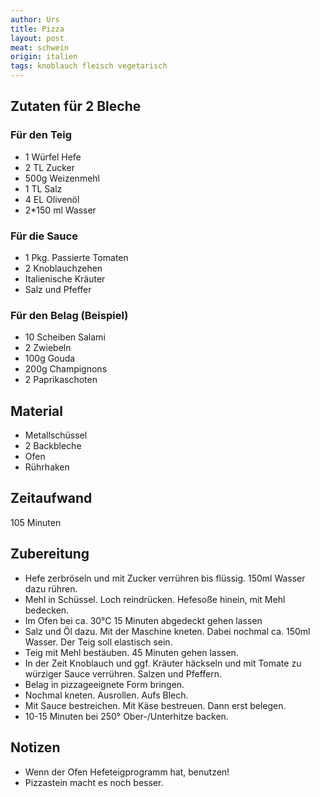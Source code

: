```yaml
---
author: Urs
title: Pizza
layout: post
meat: schwein
origin: italien
tags: knoblauch fleisch vegetarisch
---
```

## Zutaten für 2 Bleche
### Für den Teig
 * 1 Würfel Hefe
 * 2 TL Zucker
 * 500g Weizenmehl
 * 1 TL Salz
 * 4 EL Olivenöl
 * 2*150 ml Wasser

### Für die Sauce
 * 1 Pkg. Passierte Tomaten
 * 2 Knoblauchzehen
 * Italienische Kräuter
 * Salz und Pfeffer

### Für den Belag (Beispiel)
 * 10 Scheiben Salami
 * 2 Zwiebeln
 * 100g Gouda
 * 200g Champignons
 * 2 Paprikaschoten

## Material
 * Metallschüssel
 * 2 Backbleche
 * Ofen
 * Rührhaken

## Zeitaufwand
 105 Minuten

## Zubereitung
 * Hefe zerbröseln und mit Zucker verrühren bis flüssig. 150ml Wasser dazu rühren.
 * Mehl in Schüssel. Loch reindrücken. Hefesoße hinein, mit Mehl bedecken.
 * Im Ofen bei ca. 30°C 15 Minuten abgedeckt gehen lassen
 * Salz und Öl dazu. Mit der Maschine kneten. Dabei nochmal ca. 150ml Wasser. Der Teig soll elastisch sein.
 * Teig mit Mehl bestäuben. 45 Minuten gehen lassen.
 * In der Zeit Knoblauch und ggf. Kräuter häckseln und mit Tomate zu würziger Sauce verrühren. Salzen und Pfeffern.
 * Belag in pizzageeignete Form bringen.
 * Nochmal kneten. Ausrollen. Aufs Blech.
 * Mit Sauce bestreichen. Mit Käse bestreuen. Dann erst belegen.
 * 10-15 Minuten bei 250° Ober-/Unterhitze backen.

## Notizen
 * Wenn der Ofen Hefeteigprogramm hat, benutzen!
 * Pizzastein macht es noch besser.
